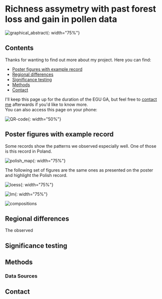 # Richness assymetry with past forest loss and gain in pollen data
![graphical_abstract](/richness_assymetry/figures/graphical_abstract.png){: width="75%"}

## Contents

Thanks for wanting to find out more about my project.
Here you can find:
- [Poster figures with example record](#poster-figures-with-example-record)
- [Regional differences](#regional-differences)
- [Significance testing](#significance-testing)
- [Methods](#methods)
- [Contact](#contact)

I'll keep this page up for the duration of the EGU GA, but feel free to [contact me](#contact) afterwards if you'd like to know more.  
You can also access this page on your phone:

![QR-code](/richness_assymetry/figures/QR.png){: width="50%"}

## Poster figures with example record

Some records show the patterns we observed especially well. One of those is this record in Poland.

![polish_map](/richness_assymetry/figures/polish_map.png){: width="75%"}

The following set of figures are the same ones as presented on the poster and highlight the Polish record.

![loess](/richness_assymetry/figures/Fig_1_B_polish-1.png){: width="75%"}

![lm](/richness_assymetry/figures/Fig_2_A_polish-1.png){: width="75%"}

![compositions](/richness_assymetry/figures/Fig_3polish_-1.png)

## Regional differences

The observed 

## Significance testing

## Methods 

### Data Sources

## Contact

